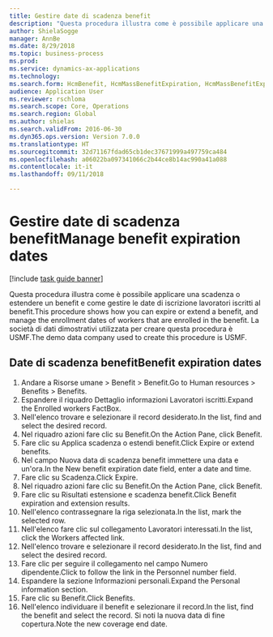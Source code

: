 ```yaml
--- 
title: Gestire date di scadenza benefit
description: "Questa procedura illustra come è possibile applicare una scadenza o estendere un benefit e come gestire le date di iscrizione lavoratori iscritti al benefit."
author: ShielaSogge
manager: AnnBe
ms.date: 8/29/2018
ms.topic: business-process
ms.prod: 
ms.service: dynamics-ax-applications
ms.technology: 
ms.search.form: HcmBenefit, HcmMassBenefitExpiration, HcmMassBenefitExpirationResults, HcmWorker, HcmWorkerEnrollment
audience: Application User
ms.reviewer: rschloma
ms.search.scope: Core, Operations
ms.search.region: Global
ms.author: shielas
ms.search.validFrom: 2016-06-30
ms.dyn365.ops.version: Version 7.0.0
ms.translationtype: HT
ms.sourcegitcommit: 32d71167fdad65cb1dec37671999a497759ca484
ms.openlocfilehash: a06022ba097341066c2b44ce8b14ac990a41a088
ms.contentlocale: it-it
ms.lasthandoff: 09/11/2018

---
```

# <a name="manage-benefit-expiration-dates"></a><span data-ttu-id="c7178-103">Gestire date di scadenza benefit</span><span class="sxs-lookup"><span data-stu-id="c7178-103">Manage benefit expiration dates</span></span>

[!include [task guide banner](../../includes/task-guide-banner.md)]

<span data-ttu-id="c7178-104">Questa procedura illustra come è possibile applicare una scadenza o estendere un benefit e come gestire le date di iscrizione lavoratori iscritti al benefit.</span><span class="sxs-lookup"><span data-stu-id="c7178-104">This procedure shows how you can expire or extend a benefit, and manage the enrollment dates of workers that are enrolled in the benefit.</span></span> <span data-ttu-id="c7178-105">La società di dati dimostrativi utilizzata per creare questa procedura è USMF.</span><span class="sxs-lookup"><span data-stu-id="c7178-105">The demo data company used to create this procedure is USMF.</span></span>


## <a name="benefit-expiration-dates"></a><span data-ttu-id="c7178-106">Date di scadenza benefit</span><span class="sxs-lookup"><span data-stu-id="c7178-106">Benefit expiration dates</span></span>
1. <span data-ttu-id="c7178-107">Andare a Risorse umane > Benefit > Benefit.</span><span class="sxs-lookup"><span data-stu-id="c7178-107">Go to Human resources > Benefits > Benefits.</span></span>
2. <span data-ttu-id="c7178-108">Espandere il riquadro Dettaglio informazioni Lavoratori iscritti.</span><span class="sxs-lookup"><span data-stu-id="c7178-108">Expand the Enrolled workers FactBox.</span></span>
3. <span data-ttu-id="c7178-109">Nell'elenco trovare e selezionare il record desiderato.</span><span class="sxs-lookup"><span data-stu-id="c7178-109">In the list, find and select the desired record.</span></span>
4. <span data-ttu-id="c7178-110">Nel riquadro azioni fare clic su Benefit.</span><span class="sxs-lookup"><span data-stu-id="c7178-110">On the Action Pane, click Benefit.</span></span>
5. <span data-ttu-id="c7178-111">Fare clic su Applica scadenza o estendi benefit.</span><span class="sxs-lookup"><span data-stu-id="c7178-111">Click Expire or extend benefits.</span></span>
6. <span data-ttu-id="c7178-112">Nel campo Nuova data di scadenza benefit immettere una data e un'ora.</span><span class="sxs-lookup"><span data-stu-id="c7178-112">In the New benefit expiration date field, enter a date and time.</span></span>
7. <span data-ttu-id="c7178-113">Fare clic su Scadenza.</span><span class="sxs-lookup"><span data-stu-id="c7178-113">Click Expire.</span></span>
8. <span data-ttu-id="c7178-114">Nel riquadro azioni fare clic su Benefit.</span><span class="sxs-lookup"><span data-stu-id="c7178-114">On the Action Pane, click Benefit.</span></span>
9. <span data-ttu-id="c7178-115">Fare clic su Risultati estensione e scadenza benefit.</span><span class="sxs-lookup"><span data-stu-id="c7178-115">Click Benefit expiration and extension results.</span></span>
10. <span data-ttu-id="c7178-116">Nell'elenco contrassegnare la riga selezionata.</span><span class="sxs-lookup"><span data-stu-id="c7178-116">In the list, mark the selected row.</span></span>
11. <span data-ttu-id="c7178-117">Nell'elenco fare clic sul collegamento Lavoratori interessati.</span><span class="sxs-lookup"><span data-stu-id="c7178-117">In the list, click the Workers affected link.</span></span>
12. <span data-ttu-id="c7178-118">Nell'elenco trovare e selezionare il record desiderato.</span><span class="sxs-lookup"><span data-stu-id="c7178-118">In the list, find and select the desired record.</span></span>
13. <span data-ttu-id="c7178-119">Fare clic per seguire il collegamento nel campo Numero dipendente.</span><span class="sxs-lookup"><span data-stu-id="c7178-119">Click to follow the link in the Personnel number field.</span></span>
14. <span data-ttu-id="c7178-120">Espandere la sezione Informazioni personali.</span><span class="sxs-lookup"><span data-stu-id="c7178-120">Expand the Personal information section.</span></span>
15. <span data-ttu-id="c7178-121">Fare clic su Benefit.</span><span class="sxs-lookup"><span data-stu-id="c7178-121">Click Benefits.</span></span>
16. <span data-ttu-id="c7178-122">Nell'elenco individuare il benefit e selezionare il record.</span><span class="sxs-lookup"><span data-stu-id="c7178-122">In the list, find the benefit and select the record.</span></span> <span data-ttu-id="c7178-123">Si noti la nuova data di fine copertura.</span><span class="sxs-lookup"><span data-stu-id="c7178-123">Note the new coverage end date.</span></span>


